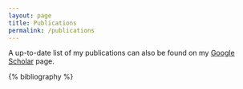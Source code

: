 ```yaml
---
layout: page
title: Publications
permalink: /publications
---
```


A up-to-date list of my publications can also be found on my [Google Scholar](https://scholar.google.com/citations?user=8XFlTFIAAAAJ&hl=en&oi=ao) page.

{% bibliography %}
